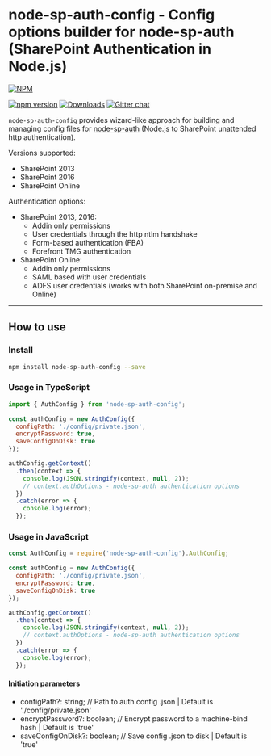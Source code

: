 # node-sp-auth-config - Config options builder for node-sp-auth (SharePoint Authentication in Node.js)

[![NPM](https://nodei.co/npm/node-sp-auth-config.png?mini=true&downloads=true&downloadRank=true&stars=true)](https://nodei.co/npm/node-sp-auth-config/)

[![npm version](https://badge.fury.io/js/node-sp-auth-config.svg)](https://badge.fury.io/js/node-sp-auth-config)
[![Downloads](https://img.shields.io/npm/dm/node-sp-auth-config.svg)](https://www.npmjs.com/package/node-sp-auth-config)
[![Gitter chat](https://badges.gitter.im/gitterHQ/gitter.png)](https://gitter.im/sharepoint-node/Lobby)

`node-sp-auth-config` provides wizard-like approach for building and managing config files for [node-sp-auth](https://github.com/s-KaiNet/node-sp-auth) (Node.js to SharePoint unattended http authentication).

Versions supported:

- SharePoint 2013
- SharePoint 2016
- SharePoint Online

Authentication options:

- SharePoint 2013, 2016:
  - Addin only permissions
  - User credentials through the http ntlm handshake
  - Form-based authentication (FBA)
  - Forefront TMG authentication
- SharePoint Online:
  - Addin only permissions
  - SAML based with user credentials
  - ADFS user credentials (works with both SharePoint on-premise and Online)

---

## How to use

### Install

```bash
npm install node-sp-auth-config --save
```

### Usage in TypeScript

```javascript
import { AuthConfig } from 'node-sp-auth-config';

const authConfig = new AuthConfig({
  configPath: './config/private.json',
  encryptPassword: true,
  saveConfigOnDisk: true
});

authConfig.getContext()
  .then(context => {
    console.log(JSON.stringify(context, null, 2));
    // context.authOptions - node-sp-auth authentication options
  })
  .catch(error => {
    console.log(error);
  });
```

### Usage in JavaScript

```javascript
const AuthConfig = require('node-sp-auth-config').AuthConfig;

const authConfig = new AuthConfig({
  configPath: './config/private.json',
  encryptPassword: true,
  saveConfigOnDisk: true
});

authConfig.getContext()
  .then(context => {
    console.log(JSON.stringify(context, null, 2));
    // context.authOptions - node-sp-auth authentication options
  })
  .catch(error => {
    console.log(error);
  });
```

#### Initiation parameters

- configPath?: string;          // Path to auth config .json | Default is './config/private.json'
- encryptPassword?: boolean;    // Encrypt password to a machine-bind hash | Default is 'true'
- saveConfigOnDisk?: boolean;   // Save config .json to disk | Default is 'true'
